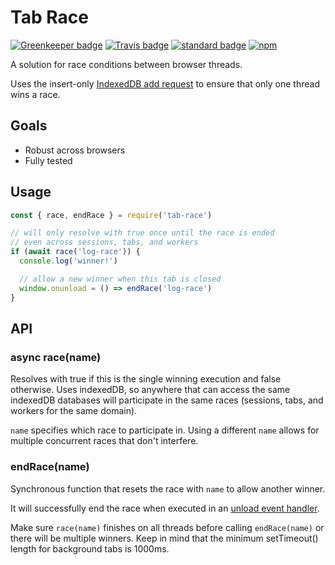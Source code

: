 # Tab Race

[![Greenkeeper badge](https://badges.greenkeeper.io/KayleePop/tab-race.svg)](https://greenkeeper.io/) [![Travis badge](https://travis-ci.org/KayleePop/tab-race.svg?branch=master)](https://travis-ci.org/KayleePop/tab-race) [![standard badge](https://img.shields.io/badge/code_style-standard-brightgreen.svg)](https://standardjs.com) [![npm](https://img.shields.io/npm/v/tab-race.svg)](https://www.npmjs.com/package/tab-race)

A solution for race conditions between browser threads.

Uses the insert-only [IndexedDB add request](https://developer.mozilla.org/en-US/docs/Web/API/IDBObjectStore/add) to ensure that only one thread wins a race.

## Goals

- Robust across browsers
- Fully tested

## Usage

```javascript
const { race, endRace } = require('tab-race')

// will only resolve with true once until the race is ended
// even across sessions, tabs, and workers
if (await race('log-race')) {
  console.log('winner!')

  // allow a new winner when this tab is closed
  window.onunload = () => endRace('log-race')
}
```

## API

### async race(name)

Resolves with true if this is the single winning execution and false otherwise. Uses indexedDB, so anywhere that can access the same indexedDB databases will participate in the same races (sessions, tabs, and workers for the same domain).

`name` specifies which race to participate in. Using a different `name` allows for multiple concurrent races that don't interfere.

### endRace(name)

Synchronous function that resets the race with `name` to allow another winner.

It will successfully end the race when executed in an [unload event handler](https://developer.mozilla.org/en-US/docs/Web/API/Window/unload_event).

Make sure `race(name)` finishes on all threads before calling `endRace(name)` or there will be multiple winners. Keep in mind that the minimum setTimeout() length for background tabs is 1000ms.
